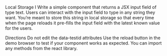 Local Storage I
Write a simple component that returns a JSX input field of type text. Users can interact with the input field to type in any string they want. You’re meant to store this string in local storage so that every time when the page reloads it pre-fills the input field with the latest known value for the users.


Directions
Do not edit the data-testid attributes
Use the reload button in the demo browser to test if your component works as expected.
You can import any methods from the react library.
